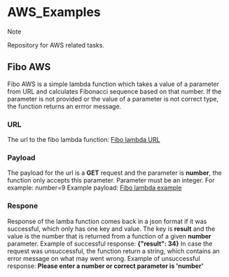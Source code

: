 # AWS_Examples

> [!NOTE]
> Repository for AWS related tasks.


## Fibo AWS

Fibo AWS is a simple lambda function which takes a value of a parameter from URL and calculates Fibonacci sequence based on that number. If the parameter is not provided or the value of a parameter is not correct type, the function returns an errror message.

### URL


The url to the fibo lambda function: [Fibo lambda URL](https://n1x1vcs75d.execute-api.eu-north-1.amazonaws.com/fibo-function)


### Payload

The payload for the url is a **GET** request and the parameter is **number**, the function only accepts this parameter. 
Parameter must be an integer.
For example:  number=9
Example payload: [Fibo lambda example](https://n1x1vcs75d.execute-api.eu-north-1.amazonaws.com/fibo-function?number=9)


### Respone

Response of the lamba function comes back in a json format if it was successful, which only has one key and value.
The key is **result** and the value is the number that is returned from a function of a given **number** parameter.
Example of successful response: **{"result": 34}**
In case the request was unsuccessful, the function return a string, which contains an error message on what may went wrong.
Example of unsuccessful response: **Please enter a number or correct parameter is 'number'**
